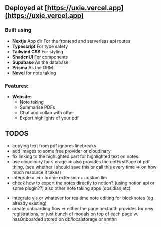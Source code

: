 ## Deployed at [https://uxie.vercel.app](https://uxie.vercel.app)

### Built using

- **Nextjs** App dir For the frontend and serverless api routes
- **Typescript** For type safety
- **Tailwind CSS** For styling
- **ShadcnUI** For components
- **Supabase** As the database
- **Prisma** As the ORM
- **Novel** for note taking

### Features:

- **Website**:
  - Note taking
  - Summarise PDFs
  - Chat and collab with other
  - Export highlights of your pdf

## TODOS

- copying text from pdf ignores linebreaks
- add images to some free provider or cloudinary
- fix linking to the highlighted part for highlighted text on notes.
- use cloudinary for storage => also provides the getFirstPage of pdf thing. (see whether i should save this or call this every time => on how much resource it takes)
- integrate ai => chrome extension + custom llm
- check how to export the notes directly to notion? (using notion api or some plugin??) also other note taking apps (obsidian,etc)

<!-- LOW PRIORITY -->

- integrate yjs or whatever for realtime note editing for blocknotes (eg already existing)
- create onboarding flow => either the page nextauth provides for new registrations, or just bunch of modals on top of each page w. hasOnboarded stored on db/localstorage or smthn

